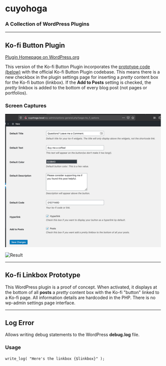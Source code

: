 # cuyohoga

### A Collection of WordPress Plugins

---

## Ko-fi Button Plugin

[Plugin Homepage on WordPress.org](https://wordpress.org/plugins/ko-fi-button/)

This version of the Ko-fi Button Plugin incorporates the [prototype code (below)](#prototype) with the official Ko-fi Button Plugin codebase. This means there is a new checkbox in the plugin settings page for inserting a _pretty_ content box for the Ko-fi button (linkbox). If the **Add to Posts** setting is checked, the _pretty_ linkbox is added to the bottom of every blog post (not pages or portfolios).

### Screen Captures

![Plugin Settings Page](/assets/ko-fi-button-plugin-add-to-posts-setting-1280w.jpg "Plugin Settings")

![Result](ko-fi-button-plugin-posts-linkbox-588w.jpg "Result")

---

## Ko-fi Linkbox Prototype <a name="prototype" id="prototype"></a>

This WordPress plugin is a proof of concept. When activated, it displays at the bottom of all **posts** a _pretty_ content box with the Ko-fi "button" linked to a Ko-fi page. All information details are hardcoded in the PHP. There is no wp-admin settings page interface.

---

## Log Error

Allows writing debug statements to the WordPress **debug.log** file.

### Usage

`write_log( "Here's the linkbox {$linkbox}" );`

